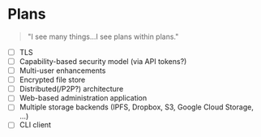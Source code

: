 Plans
=====

> "I see many things...I see plans within plans."

- [ ] TLS
- [ ] Capability-based security model (via API tokens?)
- [ ] Multi-user enhancements
- [ ] Encrypted file store
- [ ] Distributed(/P2P?) architecture
- [ ] Web-based administration application
- [ ] Multiple storage backends (IPFS, Dropbox, S3, Google Cloud Storage, ...)
- [ ] CLI client
